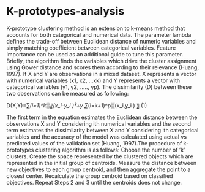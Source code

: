 # K-prototypes-analysis
K-prototype clustering method is an extension to k-means method that accounts for both categorical and numerical data. The parameter lambda defines the trade-off between Euclidean distance of numeric variables and simply matching coefficient between categorical variables. Feature Importance can be used as an additional guide to tune this parameter. Briefly, the algorithm finds the variables which drive the cluster assignment using Gower distance and scores them according to their relevance (Huang, 1997). If X and Y are observations in a mixed dataset. X represents a vector with numerical variables (x1, x2, …xk) and Y represents a vector with categorical variables (y1, y2, ….., yp). The dissimilarity (D) between these two observations can be measured as following:

D(X,Y)=∑_(i=1)^k▒〖(x_i-y_i )²+y ∑_(i=k+1)^p▒(x_i,y_i ) 〗        (1)


The first term in the equation estimates the Euclidean distance between the observations X and Y considering ith numerical variables and the second term estimates the dissimilarity between X and Y considering ith categorical variables and the accuracy of the model was calculated using actual vs predicted values of the validation set (Huang, 1997).The procedure of k-prototypes clustering algorithm is as follows: 
	Choose the number of ’k’ clusters.
	Create the space represented by the clustered objects which are represented in the initial group of centroids.
	Measure the distance between new objectives to each group centroid, and then aggregate the point to a closest center.
	Recalculate the group centroid based on classified objectives. 
	Repeat Steps 2 and 3 until the centroids does not change. 

